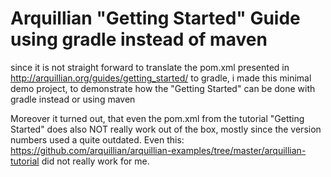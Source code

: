 # Arquillian "Getting Started" Guide using gradle instead of maven
since it is not straight forward to translate the pom.xml presented in http://arquillian.org/guides/getting_started/ to gradle, i made this minimal demo project, to demonstrate how the "Getting Started" can be done with gradle instead or using maven

Moreover it turned out, that even the pom.xml from the tutorial "Getting Started" does also NOT really work out of the box, mostly since the version numbers used a quite outdated. Even this:  https://github.com/arquillian/arquillian-examples/tree/master/arquillian-tutorial  did not really work for me.
